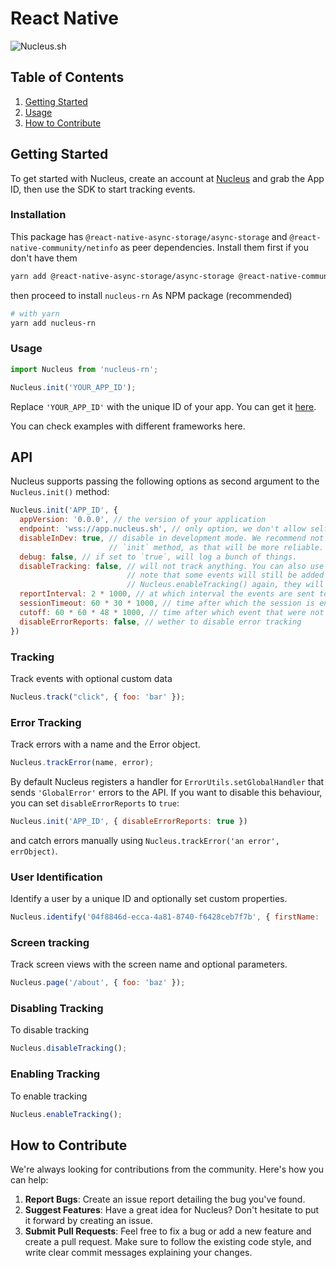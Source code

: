 # React Native

![Nucleus.sh](https://intriguing-lemonade-efa.notion.site/image/https%3A%2F%2Fs3-us-west-2.amazonaws.com%2Fsecure.notion-static.com%2F98020d0c-fd01-43ff-a29e-8f1c8f30de4b%2Fmsdncsmcnsm.jpg?table=block\&id=db0f27a3-321c-400e-9ca7-db0213d1dee1)

## Table of Contents

1. [Getting Started](broken-reference)
2. [Usage](broken-reference)
3. [How to Contribute](broken-reference)

## Getting Started

To get started with Nucleus, create an account at [Nucleus](https://dash.nucleus.sh/login) and grab the App ID, then use the SDK to start tracking events.

### Installation

This package has `@react-native-async-storage/async-storage` and `@react-native-community/netinfo` as peer dependencies. Install them first if you don't have them

```bash
yarn add @react-native-async-storage/async-storage @react-native-community/netinfo
```

then proceed to install `nucleus-rn` As NPM package (recommended)

```bash
# with yarn
yarn add nucleus-rn
```

### Usage

```javascript
import Nucleus from 'nucleus-rn';

Nucleus.init('YOUR_APP_ID');
```

Replace `'YOUR_APP_ID'` with the unique ID of your app. You can get it [here](https://dash.nucleus.sh/account).

You can check examples with different frameworks here.

## API

Nucleus supports passing the following options as second argument to the `Nucleus.init()` method:

```js
Nucleus.init('APP_ID', {
  appVersion: '0.0.0', // the version of your application
  endpoint: 'wss://app.nucleus.sh', // only option, we don't allow self hosting yet :(
  disableInDev: true, // disable in development mode. We recommend not to call
                      // `init` method, as that will be more reliable.
  debug: false, // if set to `true`, will log a bunch of things.
  disableTracking: false, // will not track anything. You can also use `Nucleus.disableTracking()`.
                          // note that some events will still be added to the queue, so if you call
                          // Nucleus.enableTracking() again, they will be sent to the server.
  reportInterval: 2 * 1000, // at which interval the events are sent to the server.
  sessionTimeout: 60 * 30 * 1000, // time after which the session is ended
  cutoff: 60 * 60 * 48 * 1000, // time after which event that were not sent yet are deleted
  disableErrorReports: false, // wether to disable error tracking
})
```

### Tracking

Track events with optional custom data

```javascript
Nucleus.track("click", { foo: 'bar' });
```

### Error Tracking

Track errors with a name and the Error object.

```javascript
Nucleus.trackError(name, error);
```

By default Nucleus registers a handler for `ErrorUtils.setGlobalHandler` that sends `'GlobalError'` errors to the API. If you want to disable this behaviour, you can set `disableErrorReports` to `true`:

```js
Nucleus.init('APP_ID', { disableErrorReports: true })
```

and catch errors manually using `Nucleus.trackError('an error', errObject)`.

### User Identification

Identify a user by a unique ID and optionally set custom properties.

```javascript
Nucleus.identify('04f8846d-ecca-4a81-8740-f6428ceb7f7b', { firstName: 'Jordan', lastName: 'Walke' });
```

### Screen tracking

Track screen views with the screen name and optional parameters.

```javascript
Nucleus.page('/about', { foo: 'baz' });
```

### Disabling Tracking

To disable tracking

```javascript
Nucleus.disableTracking();
```

### Enabling Tracking

To enable tracking

```javascript
Nucleus.enableTracking();
```

## How to Contribute

We're always looking for contributions from the community. Here's how you can help:

1. **Report Bugs**: Create an issue report detailing the bug you've found.
2. **Suggest Features**: Have a great idea for Nucleus? Don't hesitate to put it forward by creating an issue.
3. **Submit Pull Requests**: Feel free to fix a bug or add a new feature and create a pull request. Make sure to follow the existing code style, and write clear commit messages explaining your changes.
